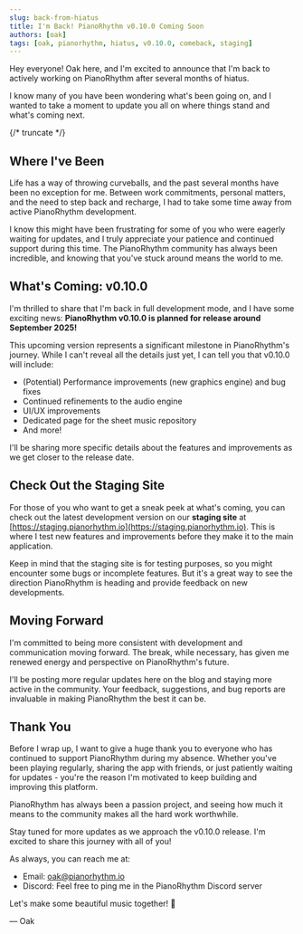 ```yaml
---
slug: back-from-hiatus
title: I'm Back! PianoRhythm v0.10.0 Coming Soon
authors: [oak]
tags: [oak, pianorhythm, hiatus, v0.10.0, comeback, staging]
---
```


Hey everyone! Oak here, and I'm excited to announce that I'm back to actively working on PianoRhythm after several months of hiatus.

I know many of you have been wondering what's been going on, and I wanted to take a moment to update you all on where things stand and what's coming next.

{/* truncate */}

## Where I've Been

Life has a way of throwing curveballs, and the past several months have been no exception for me. Between work commitments, personal matters, and the need to step back and recharge, I had to take some time away from active PianoRhythm development. 

I know this might have been frustrating for some of you who were eagerly waiting for updates, and I truly appreciate your patience and continued support during this time. The PianoRhythm community has always been incredible, and knowing that you've stuck around means the world to me.

## What's Coming: v0.10.0

I'm thrilled to share that I'm back in full development mode, and I have some exciting news: **PianoRhythm v0.10.0 is planned for release around September 2025!**

This upcoming version represents a significant milestone in PianoRhythm's journey. While I can't reveal all the details just yet, I can tell you that v0.10.0 will include:

- (Potential) Performance improvements (new graphics engine) and bug fixes
- Continued refinements to the audio engine
- UI/UX improvements
- Dedicated page for the sheet music repository
- And more!

I'll be sharing more specific details about the features and improvements as we get closer to the release date.

## Check Out the Staging Site

For those of you who want to get a sneak peek at what's coming, you can check out the latest development version on our **staging site** at [https://staging.pianorhythm.io](https://staging.pianorhythm.io). This is where I test new features and improvements before they make it to the main application.

Keep in mind that the staging site is for testing purposes, so you might encounter some bugs or incomplete features. But it's a great way to see the direction PianoRhythm is heading and provide feedback on new developments.

## Moving Forward

I'm committed to being more consistent with development and communication moving forward. The break, while necessary, has given me renewed energy and perspective on PianoRhythm's future.

I'll be posting more regular updates here on the blog and staying more active in the community. Your feedback, suggestions, and bug reports are invaluable in making PianoRhythm the best it can be.

## Thank You

Before I wrap up, I want to give a huge thank you to everyone who has continued to support PianoRhythm during my absence. Whether you've been playing regularly, sharing the app with friends, or just patiently waiting for updates - you're the reason I'm motivated to keep building and improving this platform.

PianoRhythm has always been a passion project, and seeing how much it means to the community makes all the hard work worthwhile.

Stay tuned for more updates as we approach the v0.10.0 release. I'm excited to share this journey with all of you!

As always, you can reach me at:
- Email: oak@pianorhythm.io
- Discord: Feel free to ping me in the PianoRhythm Discord server

Let's make some beautiful music together! 🎹

— Oak
